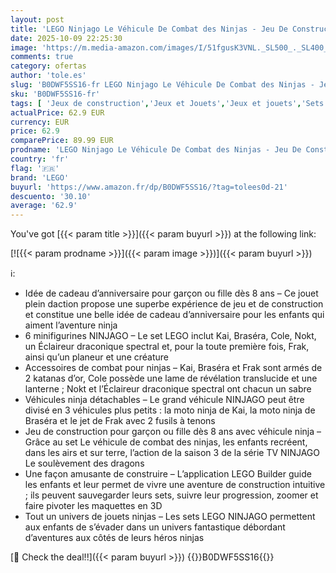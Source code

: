 ```yaml
---
layout: post
title: 'LEGO Ninjago Le Véhicule De Combat des Ninjas - Jeu De Construction Modulable en 2 Motos Ninjas & 1 Jet - 6 Minifigurines Dont Kai & Cole - Cadeau pour Garçon Dès 8 Ans & Fans De La Série TV 71844'
date: 2025-10-09 22:25:30
image: 'https://m.media-amazon.com/images/I/51fgusK3VNL._SL500_._SL400_.jpg'
comments: true
category: ofertas
author: 'tole.es'
slug: 'B0DWF5SS16-fr LEGO Ninjago Le Véhicule De Combat des Ninjas - Jeu De...'
sku: 'B0DWF5SS16-fr'
tags: [ 'Jeux de construction','Jeux et Jouets','Jeux et jouets','Sets de jeux de construction','lego','🇫🇷', ]
actualPrice: 62.9 EUR
currency: EUR
price: 62.9
comparePrice: 89.99 EUR
prodname: 'LEGO Ninjago Le Véhicule De Combat des Ninjas - Jeu De Construction Modulable en 2 Motos Ninjas & 1 Jet - 6 Minifigurines Dont Kai & Cole - Cadeau pour Garçon Dès 8 Ans & Fans De La Série TV 71844'
country: 'fr'
flag: '🇫🇷'
brand: 'LEGO'
buyurl: 'https://www.amazon.fr/dp/B0DWF5SS16/?tag=tolees0d-21'
descuento: '30.10'
average: '62.9'
---
```


You've got [{{< param title >}}]({{< param buyurl >}}) at the following link:

[![{{< param prodname >}}]({{< param image >}})]({{< param buyurl >}})

ℹ️:

- Idée de cadeau d’anniversaire pour garçon ou fille dès 8 ans – Ce jouet plein daction propose une superbe expérience de jeu et de construction et constitue une belle idée de cadeau d’anniversaire pour les enfants qui aiment l’aventure ninja
- 6 minifigurines NINJAGO – Le set LEGO inclut Kai, Braséra, Cole, Nokt, un Éclaireur draconique spectral et, pour la toute première fois, Frak, ainsi qu’un planeur et une créature
- Accessoires de combat pour ninjas – Kai, Braséra et Frak sont armés de 2 katanas d’or, Cole possède une lame de révélation translucide et une lanterne ; Nokt et l’Éclaireur draconique spectral ont chacun un sabre
- Véhicules ninja détachables – Le grand véhicule NINJAGO peut être divisé en 3 véhicules plus petits : la moto ninja de Kai, la moto ninja de Braséra et le jet de Frak avec 2 fusils à tenons
- Jeu de construction pour garçon ou fille dès 8 ans avec véhicule ninja – Grâce au set Le véhicule de combat des ninjas, les enfants recréent, dans les airs et sur terre, l’action de la saison 3 de la série TV NINJAGO Le soulèvement des dragons
- Une façon amusante de construire – L’application LEGO Builder guide les enfants et leur permet de vivre une aventure de construction intuitive ; ils peuvent sauvegarder leurs sets, suivre leur progression, zoomer et faire pivoter les maquettes en 3D
- Tout un univers de jouets ninjas – Les sets LEGO NINJAGO permettent aux enfants de s’évader dans un univers fantastique débordant d’aventures aux côtés de leurs héros ninjas

[🛒 Check the deal!!]({{< param buyurl >}})
{{<world>}}B0DWF5SS16{{</world>}}
